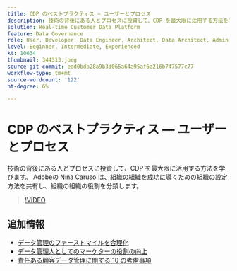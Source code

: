 ```yaml
---
title: CDP のベストプラクティス — ユーザーとプロセス
description: 技術の背後にある人とプロセスに投資して、CDP を最大限に活用する方法を学びます。 Adobeの Nina Caruso が組織の設定方法を共有します… （説明は 60 ～ 160 文字にする必要があります）
solution: Real-time Customer Data Platform
feature: Data Governance
role: User, Developer, Data Engineer, Architect, Data Architect, Admin, Leader
level: Beginner, Intermediate, Experienced
kt: 10634
thumbnail: 344313.jpeg
source-git-commit: edd0bdb28a9b3d065a64a95af6a216b747577c77
workflow-type: tm+mt
source-wordcount: '122'
ht-degree: 6%

---
```


# CDP のベストプラクティス — ユーザーとプロセス

技術の背後にある人とプロセスに投資して、CDP を最大限に活用する方法を学びます。 Adobeの Nina Caruso は、組織の組織を成功に導くための組織の設定方法を共有し、組織の組織の役割を分類します。

>[!VIDEO](https://video.tv.adobe.com/v/344313/?quality=12&learn=on)

## 追加情報

* [データ管理のファーストマイルを合理化](first-mile.md)
* [データ管理人としてのマーケターの役割の向上](https://experienceleague.adobe.com/docs/platform-learn/tutorials/privacy/elevating-the-marketers-role-as-a-data-steward.html)
* [責任ある顧客データ管理に関する 10 の考慮事項](https://experienceleague.adobe.com/docs/platform-learn/tutorials/privacy/ten-considerations-for-responsible-customer-data-management.html)
